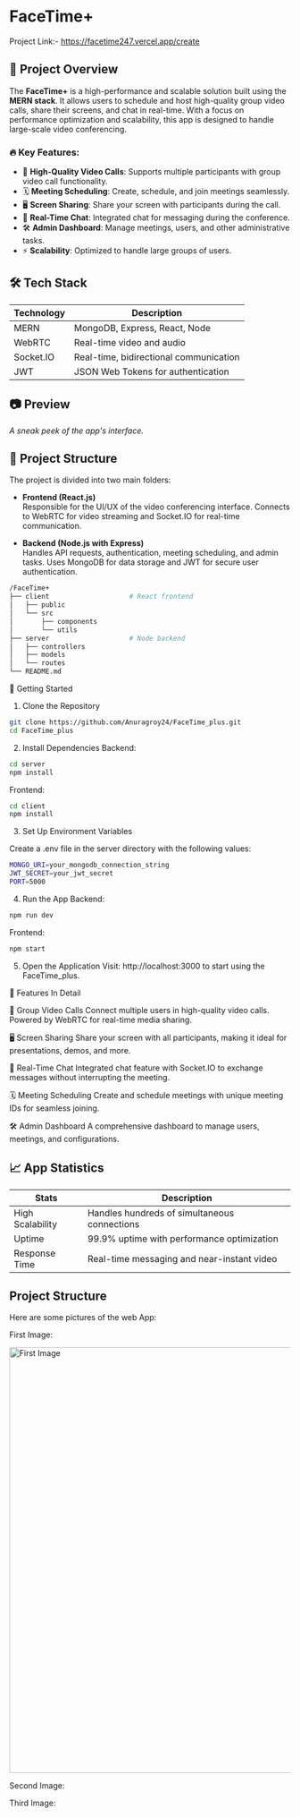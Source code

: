 #  FaceTime+
Project Link:- https://facetime247.vercel.app/create
## 🚀 Project Overview
The **FaceTime+** is a high-performance and scalable solution built using the **MERN stack**. It allows users to schedule and host high-quality group video calls, share their screens, and chat in real-time. With a focus on performance optimization and scalability, this app is designed to handle large-scale video conferencing.

### 🔥 Key Features:
- 🎥 **High-Quality Video Calls**: Supports multiple participants with group video call functionality.
- 🗓️ **Meeting Scheduling**: Create, schedule, and join meetings seamlessly.
- 🖥️ **Screen Sharing**: Share your screen with participants during the call.
- 💬 **Real-Time Chat**: Integrated chat for messaging during the conference.
- 🛠️ **Admin Dashboard**: Manage meetings, users, and other administrative tasks.
- ⚡ **Scalability**: Optimized to handle large groups of users.

## 🛠 Tech Stack

| Technology  | Description                               |
|-------------|-------------------------------------------|
| MERN        | MongoDB, Express, React, Node             |
| WebRTC      | Real-time video and audio                 |
| Socket.IO   | Real-time, bidirectional communication    |
| JWT         | JSON Web Tokens for authentication        |

## 📷 Preview
_A sneak peek of the app's interface._

## 🚩 Project Structure
The project is divided into two main folders:

- **Frontend (React.js)**  
  Responsible for the UI/UX of the video conferencing interface. 
  Connects to WebRTC for video streaming and Socket.IO for real-time communication.
  
- **Backend (Node.js with Express)**  
  Handles API requests, authentication, meeting scheduling, and admin tasks. 
  Uses MongoDB for data storage and JWT for secure user authentication.

```bash
/FaceTime+
├── client                    # React frontend
│   ├── public
│   └── src
│       ├── components
│       └── utils
├── server                    # Node backend
│   ├── controllers
│   ├── models
│   └── routes
└── README.md
```

 🚀 Getting Started

1. Clone the Repository
```bash
git clone https://github.com/Anuragroy24/FaceTime_plus.git
cd FaceTime_plus
```

2. Install Dependencies
Backend:
```bash
cd server
npm install
```
Frontend:
```bash
cd client
npm install
```

3. Set Up Environment Variables

 Create a .env file in the server directory with the following values:
 ```bash
MONGO_URI=your_mongodb_connection_string
JWT_SECRET=your_jwt_secret
PORT=5000
```
4. Run the App
Backend:
```bash
npm run dev
```
Frontend:
```bash
npm start
```
5. Open the Application
Visit: http://localhost:3000 to start using the FaceTime_plus.

🎯 Features In Detail

🎥 Group Video Calls
Connect multiple users in high-quality video calls.
Powered by WebRTC for real-time media sharing.

🖥️ Screen Sharing
Share your screen with all participants, making it ideal for presentations, demos, and more.

💬 Real-Time Chat
Integrated chat feature with Socket.IO to exchange messages without interrupting the meeting.

🗓️ Meeting Scheduling
Create and schedule meetings with unique meeting IDs for seamless joining.

🛠️ Admin Dashboard
A comprehensive dashboard to manage users, meetings, and configurations.

## 📈 App Statistics

| Stats             | Description                                       |
|-------------------|---------------------------------------------------|
| High Scalability  | Handles hundreds of simultaneous connections       |
| Uptime            | 99.9% uptime with performance optimization         |
| Response Time     | Real-time messaging and near-instant video        |

## Project Structure




Here are some pictures of the web App:

First Image:

<img width="761" alt="First Image" src="https://github.com/user-attachments/assets/5fe654fd-ba4c-4b0f-9bbf-0db5a80afc35">

Second Image:

Third Image:

